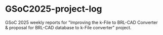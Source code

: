 # GSoC2025-project-log
GSoC 2025 weekly reports for "Improving the k-File to BRL-CAD Converter &amp; proposal for BRL-CAD database to k-File converter" project.
